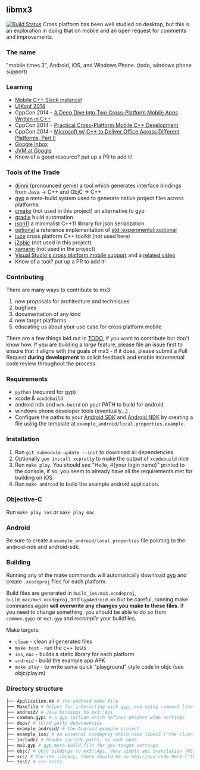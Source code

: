 ## libmx3
[![Build Status](https://travis-ci.org/libmx3/mx3.svg?branch=develop)](https://travis-ci.org/libmx3/mx3)
Cross platform has been well studied on desktop, but this is an exploration in doing that on mobile and an open request
for comments and improvements.

### The name
"mobile times 3", Android, iOS, and Windows Phone. (todo, windows phone support)

### Learning
* [Mobile C++ Slack instance](https://mobilecpp.herokuapp.com/)!
* [UIKonf 2014](http://oleb.net/blog/2014/05/how-dropbox-uses-cplusplus-cross-platform-development/)
* CppCon 2014 - [A Deep Dive Into Two Cross-Platform Mobile Apps Written in C++](https://www.youtube.com/watch?v=5AZMEm3rZ2Y)
* CppCon 2014 - [Practical Cross-Platform Mobile C++ Development](https://www.youtube.com/watch?v=ZcBtF-JWJhM)
* CppCon 2014 - [Microsoft w/ C++ to Deliver Office Across Different Platforms, Part II](https://www.youtube.com/watch?v=MGMoRu5yrVc)
* [Google Inbox](http://gmailblog.blogspot.com/2014/11/going-under-hood-of-inbox.html)
* [JVM at Google](http://medianetwork.oracle.com/video/player/3731062156001)
* Know of a good resource? put up a PR to add it!

### Tools of the Trade
* [djinni](https://github.com/dropbox/djinni) (pronounced genie) a tool which generates interface bindings from Java -> C++ and ObjC -> C++
* [gyp](https://chromium.googlesource.com/external/gyp/) a meta-build system used to generate native project files across platforms
* [cmake](http://www.cmake.org/) (not used in this project) an alternative to gyp
* [gradle](https://gradle.org/) build automation
* [json11](https://github.com/dropbox/json11) a minimalist C++11 library for json serialization
* [optional](https://github.com/akrzemi1/Optional) a reference implementation of [std::experimental::optional](http://en.cppreference.com/w/cpp/experimental/optional)
* [juce](http://www.juce.com/) cross platform C++ toolkit (not used here)
* [j2objc](https://github.com/google/j2objc) (not used in this project)
* [xamarin](http://xamarin.com/) (not used in the project)
* [Visual Studio's cross platform mobile support](https://www.visualstudio.com/en-us/features/cplusplus-mdd-vs.aspx) and a [related video](http://channel9.msdn.com/Events/Visual-Studio/Connect-event-2014/311)
* Know of a tool? put up a PR to add it!

### Contributing
There are many ways to contribute to mx3:

1. new proposals for architecture and techniques
1. bugfixes
1. documentation of any kind
1. new target platforms
1. educating us about your use case for cross platform mobile

There are a few things laid out in [TODO](TODO.md), if you want to contribute but don't know how.  If you are building a _large_
feature, please file an issue first to ensure that it aligns with the goals of mx3 - if it does, please submit
a Pull Request **during development** to solicit feedback and enable incremental code review throughout the process.

### Requirements
* `python` (required for gyp)
* xcode & `xcodebuild`
* android ndk and `ndk-build` on your PATH to build for android
* windows phone developer tools (eventually...)
* Configure the paths to your [Android SDK](http://developer.android.com/sdk/installing/index.html)
  and [Android NDK](http://developer.android.com/tools/sdk/ndk/index.html) by creating a file
  using the template at `example_android/local.properties.example`.

### Installation
1. Run `git submodule update --init` to download all dependencies
1. Optionally `gem install xcpretty` to make the output of `xcodebuild` nice
1. Run `make play`. You should see "Hello, #{your login name}" printed to the console, if so, you seem to already have
all the requirements met for building on iOS.
1. Run `make android` to build the example android application.

### Objective-C
Run `make play ios` or `make play mac`

### Android
Be sure to create a `example_android/local.properties` file pointing to the android-ndk and android-sdk.

### Building

Running any of the make commands will automatically download [gyp](https://code.google.com/p/gyp/) and create
`.xcodeproj` files for each platform.

Build files are generated in `build_ios/mx3.xcodeproj`, `build_mac/mx3.xcodeproj`, and `GypAndroid.mk` but be careful,
running make commands again **will overwrite any changes you make to these files**. If you need to change something,
you should be able to do so from `common.gypi` or `mx3.gyp` and _recompile_ your buildfiles.

Make targets:
* `clean` - clean all generated files
* `make test` - run the c++ tests
* `ios`, `mac` - builds a static library for each platform
* `android` - build the example app APK
* `make play` - to write some quick "playground" style code in objc (see objc/play.m)

### Directory structure

```bash
├── Application.mk # the android make file
├── Makefile # helper for interacting with gyp, and using command line builds (no xcode!!)
├── android/ # Java bindings to mx3::Api
├── common.gypi # a gyp include which defines project wide settings
├── deps/ # third party dependencies
├── example_android/ # the Android example project
├── example_ios/ # an external xcodeproj which uses libmx3 ("the client" in a client/server model)
├── include/ # header include paths, no code here
├── mx3.gyp # gyp meta-build file for per-target settings
├── objc/ # objc bindings to mx3::Api. Very simple api translation (NSString * -> std::string, lowerCamel -> under_lower, etc.)
├── src/ # the c++ library, there should be no objc/java code here ("the server" in a client/server model)
└── test/ # c++ tests
```

